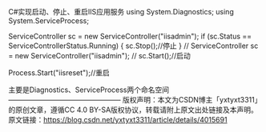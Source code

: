 C#实现启动、停止、重启IIS应用服务
using System.Diagnostics;
using System.ServiceProcess;

ServiceController sc = new ServiceController("iisadmin");
if (sc.Status == ServiceControllerStatus.Running)
{
sc.Stop();//停止
}
// ServiceController sc = new ServiceController("iisadmin");
// sc.Start();//启动

Process.Start("iisreset");//重启

主要是Diagnostics、ServiceProcess两个命名空间
————————————————
版权声明：本文为CSDN博主「yxtyxt3311」的原创文章，遵循CC 4.0 BY-SA版权协议，转载请附上原文出处链接及本声明。
原文链接：https://blog.csdn.net/yxtyxt3311/article/details/4015691